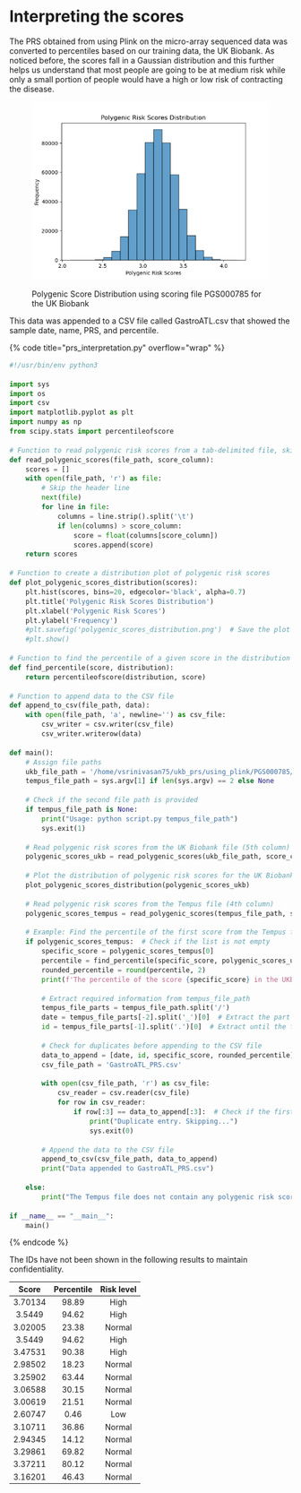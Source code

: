 # Interpreting the scores

The PRS obtained from using Plink on the micro-array sequenced data was converted to percentiles based on our training data, the UK Biobank. As noticed before, the scores fall in a Gaussian distribution and this further helps us understand that most people are going to be at medium risk while only a small portion of people would have a high or low risk of contracting the disease.

<figure><img src="../../.gitbook/assets/ukb_prs_distribution.png" alt=""><figcaption><p>Polygenic Score Distribution using scoring file PGS000785 for the UK Biobank</p></figcaption></figure>

This data was appended to a CSV file called GastroATL.csv that showed the sample date, name, PRS, and percentile.

{% code title="prs_interpretation.py" overflow="wrap" %}
```python
#!/usr/bin/env python3

import sys
import os
import csv
import matplotlib.pyplot as plt
import numpy as np
from scipy.stats import percentileofscore

# Function to read polygenic risk scores from a tab-delimited file, skipping header
def read_polygenic_scores(file_path, score_column):
    scores = []
    with open(file_path, 'r') as file:
        # Skip the header line
        next(file)
        for line in file:
            columns = line.strip().split('\t')
            if len(columns) > score_column:
                score = float(columns[score_column])
                scores.append(score)
    return scores

# Function to create a distribution plot of polygenic risk scores
def plot_polygenic_scores_distribution(scores):
    plt.hist(scores, bins=20, edgecolor='black', alpha=0.7)
    plt.title('Polygenic Risk Scores Distribution')
    plt.xlabel('Polygenic Risk Scores')
    plt.ylabel('Frequency')
    #plt.savefig('polygenic_scores_distribution.png')  # Save the plot as an image
    #plt.show()

# Function to find the percentile of a given score in the distribution
def find_percentile(score, distribution):
    return percentileofscore(distribution, score)

# Function to append data to the CSV file
def append_to_csv(file_path, data):
    with open(file_path, 'a', newline='') as csv_file:
        csv_writer = csv.writer(csv_file)
        csv_writer.writerow(data)

def main():
    # Assign file paths
    ukb_file_path = '/home/vsrinivasan75/ukb_prs/using_plink/PGS000785/ukb_chr1-22_v1_nomean_PGS000785.sscore'
    tempus_file_path = sys.argv[1] if len(sys.argv) == 2 else None

    # Check if the second file path is provided
    if tempus_file_path is None:
        print("Usage: python script.py tempus_file_path")
        sys.exit(1)

    # Read polygenic risk scores from the UK Biobank file (5th column)
    polygenic_scores_ukb = read_polygenic_scores(ukb_file_path, score_column=4)

    # Plot the distribution of polygenic risk scores for the UK Biobank file
    plot_polygenic_scores_distribution(polygenic_scores_ukb)

    # Read polygenic risk scores from the Tempus file (4th column)
    polygenic_scores_tempus = read_polygenic_scores(tempus_file_path, score_column=3)

    # Example: Find the percentile of the first score from the Tempus file
    if polygenic_scores_tempus:  # Check if the list is not empty
        specific_score = polygenic_scores_tempus[0]
        percentile = find_percentile(specific_score, polygenic_scores_ukb)
        rounded_percentile = round(percentile, 2)
        print(f'The percentile of the score {specific_score} in the UKB distribution is: {rounded_percentile}%')
        
        # Extract required information from tempus_file_path
        tempus_file_parts = tempus_file_path.split('/')
        date = tempus_file_parts[-2].split('_')[0]  # Extract the part before the underscore
        id = tempus_file_parts[-1].split('.')[0]  # Extract until the first occurrence of "."

        # Check for duplicates before appending to the CSV file
        data_to_append = [date, id, specific_score, rounded_percentile]
        csv_file_path = 'GastroATL_PRS.csv'

        with open(csv_file_path, 'r') as csv_file:
            csv_reader = csv.reader(csv_file)
            for row in csv_reader:
                if row[:3] == data_to_append[:3]:  # Check if the first three columns match
                    print("Duplicate entry. Skipping...")
                    sys.exit(0)

        # Append the data to the CSV file
        append_to_csv(csv_file_path, data_to_append)
        print("Data appended to GastroATL_PRS.csv")

    else:
        print("The Tempus file does not contain any polygenic risk scores.")

if __name__ == "__main__":
    main()
```
{% endcode %}

The IDs have not been shown in the following results to maintain confidentiality.&#x20;

|  Score  | Percentile | Risk level |
| :-----: | :--------: | :--------: |
| 3.70134 |    98.89   |    High    |
|  3.5449 |    94.62   |    High    |
| 3.02005 |    23.38   |   Normal   |
|  3.5449 |    94.62   |    High    |
| 3.47531 |    90.38   |    High    |
| 2.98502 |    18.23   |   Normal   |
| 3.25902 |    63.44   |   Normal   |
| 3.06588 |    30.15   |   Normal   |
| 3.00619 |    21.51   |   Normal   |
| 2.60747 |    0.46    |     Low    |
| 3.10711 |    36.86   |   Normal   |
| 2.94345 |    14.12   |   Normal   |
| 3.29861 |    69.82   |   Normal   |
| 3.37211 |    80.12   |   Normal   |
| 3.16201 |    46.43   |   Normal   |
